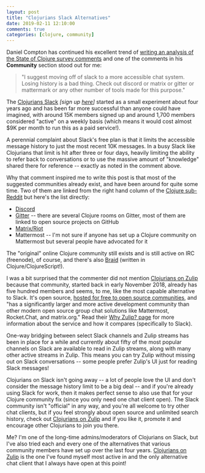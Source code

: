 ```yaml
---
layout: post
title: "Clojurians Slack Alternatives"
date: 2019-02-11 12:10:00
comments: true
categories: [clojure, community]
---
```

Daniel Compton has continued his excellent trend of
[writing an analysis of the State of Clojure survey comments](https://danielcompton.net/2019/02/06/clojure-survey-2019)
and one of the comments in his **Community** section stood out for me:

> "I suggest moving off of slack to a more accessible chat system. Losing history is a bad thing. Check out discord or matrix or gitter or mattermark or any other number of tools made for this purpose."
<!-- more -->

The [Clojurians Slack](https://clojurians.slack.com/) _[sign up [here](http://clojurians.net/)]_
started as a small experiment about four years ago and has been far more
successful than anyone could have imagined, with around 15K members signed up
and around 1,700 members considered "active" on a weekly basis (which means it
would cost almost $9K per month to run this as a paid service!).

A perennial complaint about Slack's free plan is that it limits the accessible
message history to just the most recent 10K messages. In a busy Slack like
Clojurians that limit is hit after three or four days, heavily limiting the
ability to refer back to conversations or to use the massive amount of
"knowledge" shared there for reference -- exactly as noted in the comment above.

Why that comment inspired me to write this post is that most of the suggested
communities already exist, and have been around for quite some time. Two of
them are linked from the right hand column of the [Clojure sub-Reddit](https://www.reddit.com/r/Clojure/)
but here's the list directly:

* [Discord](https://discordapp.com/invite/v9QMy9D)
* [Gitter](https://gitter.im/clojure/general) -- there are several Clojure rooms on Gitter, most of them are linked to open source projects on GitHub
* [Matrix/Riot](https://riot.im/app/#/room/#clojure:matrix.org)
* Mattermost -- I'm not sure if anyone has set up a Clojure community on Mattermost but several people have advocated for it

The "original" online Clojure community still exists and is still active on IRC
(freenode), of course, and there's also [Braid](https://braid.chat/) (written in
Clojure/ClojureScript!).

I was a bit surprised that the commenter did not mention [Clojurians on Zulip](https://clojurians.zulipchat.com/)
because that community, started back in early November 2018, already has five hundred
members and seems, to me, like the most capable alternative to Slack. It's open
source, [hosted for free to open source communities](https://zulipchat.com/for/open-source/),
and "has a significantly larger and more active development community than other
modern open source group chat solutions like Mattermost, Rocket.Chat, and matrix.org."
Read their [Why Zulip? page](https://zulipchat.com/why-zulip/) for more
information about the service and how it compares (specifically to Slack).

One-way bridging between select Slack channels and Zulip streams has been in
place for a while and currently about fifty of the most popular channels on
Slack are available to read in Zulip streams, along with many other active
streams in Zulip. This means you can try Zulip without missing out on Slack
conversations -- some people prefer Zulip's UI just for reading Slack messages!

Clojurians on Slack isn't going away -- a lot of people love the UI and don't
consider the message history limit to be a big deal -- and if you're already
using Slack for work, then it makes perfect sense to also use that for your
Clojure community fix (since you only need one chat client open). The Slack
community isn't "official" in any way, and you're all welcome to try other
chat clients, but if you feel strongly about open source and unlimited search
history, check out [Clojurians on Zulip](https://clojurians.zulipchat.com/)
and if you like it, promote it and encourage other Clojurians to join you
there.

Me? I'm one of the long-time admins/moderators of Clojurians on Slack, but I've
also tried each and every one of the alternatives that various community members
have set up over the last four years. [Clojurians on Zulip](https://clojurians.zulipchat.com/)
is the one I've found myself most active in and the only alternative chat client
that I always have open at this point!
